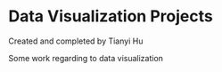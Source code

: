 # Data Visualization Projects

Created and completed by Tianyi Hu

Some work regarding to data visualization

